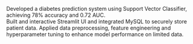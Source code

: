Developed a diabetes prediction system using Support Vector Classifier, achieving 78% accuracy and 0.72 AUC.  
Built and interactive Streamlit UI and integrated MySQL to securely store patient data. Applied data preprocessing, feature engineering and hyperparameter tuning to enhance model performance on limited data.
